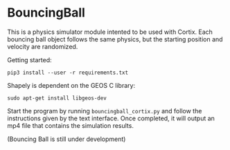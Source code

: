 # BouncingBall

This is a physics simulator module intented to be used with Cortix. Each bouncing ball object follows the same physics, but the starting position and velocity are randomized. 

Getting started:

`pip3 install --user -r requirements.txt`


Shapely is dependent on the GEOS C library:

`sudo apt-get install libgeos-dev`

Start the program by running `bouncingball_cortix.py` and follow the instructions given by the text interface. Once completed, it will output an mp4 file that contains the simulation results.

(Bouncing Ball is still under development)
